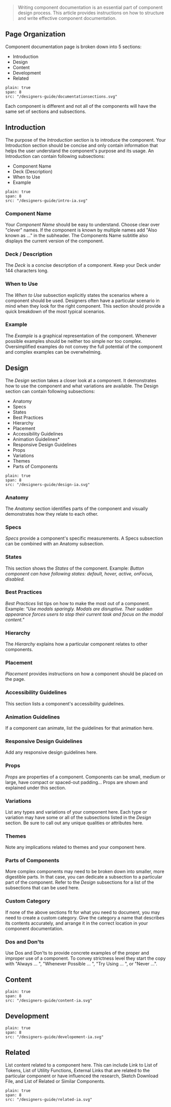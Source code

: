 > Writing component documentation is an essential part of component design process. This article provides instructions on how to structure and write effective component documentation.
## Page Organization
Component documentation page is broken down into 5 sections:
* Introduction
* Design
* Content
* Development
* Related

```image
plain: true
span: 8
src: "/designers-guide/documentationsections.svg"
```

Each component is different and not all of the components will have the same set of sections and subsections.

## Introduction
The purpose of the _Introduction_ section is to introduce the component. Your Introduction section should be concise and only contain information that helps the user understand the component's purpose and its usage. An Introduction can contain following subsections:
* Component Name
* Deck (Description)
* When to Use
* Example

```image
plain: true
span: 8
src: "/designers-guide/intro-ia.svg"
```

### Component Name
Your _Component Name_ should be easy to understand. Choose clear over "clever" names. If the component is known by multiple names add "Also known as …" in the subheader. The Components Name subtitle also displays the current version of the component.
### Deck / Description
The _Deck_ is a concise description of a component. Keep your Deck under 144 characters long.
### When to Use
The _When to Use_ subsection explicitly states the scenarios where a component should be used. Designers often have a particular scenario in mind when they look for the right component. This section should provide a quick breakdown of the most typical scenarios.
### Example
The _Example_ is a graphical representation of the component. Whenever possible examples should be neither too simple nor too complex. Oversimplified examples do not convey the full potential of the component and complex examples can be overwhelming.
## Design
The _Design_ section takes a closer look at a component. It demonstrates how to use the component and what variations are available. The Design section can contain following subsections:
* Anatomy
* Specs
* States
* Best Practices
* Hierarchy
* Placement
* Accessibility Guidelines
* Animation Guidelines*
* Responsive Design Guidelines
* Props
* Variations
* Themes
* Parts of Components

```image
plain: true
span: 8
src: "/designers-guide/design-ia.svg"
```

### Anatomy
The _Anatomy_ section identifies parts of the component and visually demonstrates how they relate to each other.
### Specs
_Specs_ provide a component's specific measurements. A Specs subsection can be combined with an Anatomy subsection.
### States
This section shows the _States_ of the component.
Example: *Button component can have following states: default, hover, active, onFocus, disabled.*
### Best Practices
_Best Practices_ list tips on how to make the most out of a component.
Example: *"Use modals sparingly. Modals are disruptive. Their sudden appearance forces users to stop their current task and focus on the modal content."*
### Hierarchy
The _Hierarchy_ explains how a particular component relates to other components.
### Placement
_Placement_ provides instructions on how a component should be placed on the page.
### Accessibility Guidelines
This section lists a component's accessibility guidelines.
### Animation Guidelines
If a component can animate, list the guidelines for that animation here.
### Responsive Design Guidelines
Add any responsive design guidelines here.
### Props
_Props_ are properties of a component. Components can be small, medium or large, have compact or spaced-out padding... Props are shown and explained under this section.
### Variations
List any types and variations of your component here. Each type or variation may have some or all of the subsections listed in the _Design_ section. Be sure to call out any unique qualities or attributes here.
### Themes
Note any implications related to themes and your component here.
### Parts of Components
More complex components may need to be broken down into smaller, more digestible parts. In that case, you can dedicate a subsection to a particular part of the component. Refer to the _Design_ subsections for a list of the subsections that can be used here.
### Custom Category
If none of the above sections fit for what you need to document, you may need to create a custom category. Give the category a name that describes its contents accurately, and arrange it in the correct location in your component documentation.
### Dos and Don'ts
Use Dos and Don'ts to provide concrete examples of the proper and improper use of a component. To convey strictness level they start the copy with "Always … ", "Whenever Possible … ", "Try Using … ", or "Never …".
## Content
```image
plain: true
span: 8
src: "/designers-guide/content-ia.svg"
```
## Development
```image
plain: true
span: 8
src: "/designers-guide/developement-ia.svg"
```
## Related
List content related to a component here. This can include Link to List of Tokens, List of Utility Functions, External Links that are related to the particular component or have influenced the research, Sketch Download File, and List of Related or Similar Components.
```image
plain: true
span: 8
src: "/designers-guide/related-ia.svg"
```
